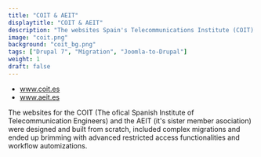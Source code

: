```yaml
---
title: "COIT & AEIT"
displaytitle: "COIT & AEIT"
description: "The websites Spain's Telecommunications Institute (COIT) and member association (AEIT) is brimming with custom built functionalities and restricted areas."
image: "coit.png"
background: "coit_bg.png"
tags: ["Drupal 7", "Migration", "Joomla-to-Drupal"]
weight: 1
draft: false
---
```


- <a href="https://www.eoi.es">www.coit.es</a>
- <a href="https://www.aeit.es">www.aeit.es</a>


The websites for the COIT (The ofical Spanish Institute of Telecommunication Engineers) and the AEIT (it's sister member asociation) were designed and built from scratch, included complex migrations and ended up brimming with advanced restricted access functionalities and workflow automizations.